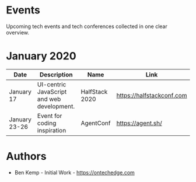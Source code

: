 # Events
Upcoming tech events and tech conferences collected in one clear overview.
# January 2020

| Date          | Description                                | Name                        | Link                      |
| ------------- | ------------------------------------------ | --------------------------- | ------------------------- |
| January 17    | UI-centric JavaScript and web development. | HalfStack 2020              | https://halfstackconf.com |
| January 23-26 | Event for coding inspiration               | AgentConf                   | https://agent.sh/         |

# Authors
- Ben Kemp - Initial Work - https://ontechedge.com
